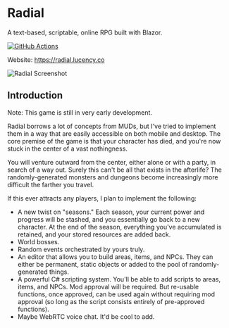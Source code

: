 # Radial
A text-based, scriptable, online RPG built with Blazor.

[![GitHub Actions](https://github.com/lucent-sea/Radial/actions/workflows/rsync-deploy.yml/badge.svg)](https://github.com/lucent-sea/Radial/actions/workflows/rsync-deploy.yml)

Website: https://radial.lucency.co

![Radial Screenshot](https://radial.lucency.co/media/screenshot.png "Radial Screenshot")

## Introduction

Note: This game is still in very early development.

Radial borrows a lot of concepts from MUDs, but I've tried to implement them in a way that are easily accessible on both mobile and desktop.  The core premise of the game is that your character has died, and you're now stuck in the center of a vast nothingness.

You will venture outward from the center, either alone or with a party, in search of a way out.  Surely this can't be all that exists in the afterlife? The randomly-generated monsters and dungeons become increasingly more difficult the farther you travel.

If this ever attracts any players, I plan to implement the following:
 - A new twist on "seasons."  Each season, your current power and progress will be stashed, and you essentially go back to a new character.  At the end of the season, everything you've accumulated is retained, and your stored resources are added back.
 - World bosses.
 - Random events orchestrated by yours truly.
 - An editor that allows you to build areas, items, and NPCs.  They can either be permanent, static objects or added to the pool of randomly-generated things.
 - A powerful C# scripting system.  You'll be able to add scripts to areas, items, and NPCs.  Mod approval will be required.  But re-usable functions, once approved, can be used again without requiring mod approval (so long as the script consists entirely of pre-approved functions).
 - Maybe WebRTC voice chat.  It'd be cool to add.

